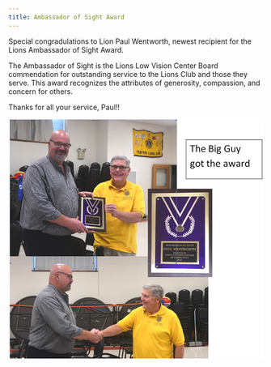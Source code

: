 ```yaml
---
title: Ambassador of Sight Award
---
```

Special congradulations to Lion Paul Wentworth, newest recipient for the Lions Ambassador of Sight Award.

The Ambassador of Sight is the Lions Low Vision Center Board commendation for outstanding service to the Lions Club and those they serve. This award recognizes the attributes of generosity, compassion, and concern for others.

Thanks for all your service, Paul!!

<img src="/img/2024/ambassador-of-sight.png" class="img-fluid" alt="Ambassador of Sight Award"/>
